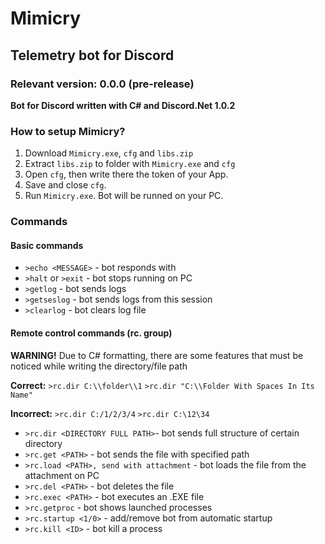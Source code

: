 # Mimicry
## Telemetry bot for Discord
### Relevant version: 0.0.0 (pre-release)
**Bot for Discord written with C# and Discord.Net 1.0.2**
### How to setup Mimicry?
1. Download `Mimicry.exe`, `cfg` and `libs.zip`
2. Extract `libs.zip` to folder with `Mimicry.exe` and `cfg`
3. Open `cfg`, then write there the token of your App.
4. Save and close `cfg`.
5. Run `Mimicry.exe`. Bot will be runned on your PC.
### Commands
#### Basic commands
- `>echo <MESSAGE>` - bot responds with <MESSAGE>
- `>halt` or `>exit` - bot stops running on PC
- `>getlog` - bot sends logs
- `>getseslog` - bot sends logs from this session
- `>clearlog` - bot clears log file
#### Remote control commands (rc. group)
   
**WARNING!** Due to C# formatting, there are some features that must be noticed while writing the directory/file path

**Correct:** `>rc.dir C:\\folder\\1` `>rc.dir "C:\\Folder With Spaces In Its Name"`

**Incorrect:** `>rc.dir C:/1/2/3/4` `>rc.dir C:\12\34`

- `>rc.dir <DIRECTORY FULL PATH>`- bot sends full structure of certain directory
- `>rc.get <PATH>` - bot sends the file with specified path
- `>rc.load <PATH>, send with attachment` - bot loads the file from the attachment on PC
- `>rc.del <PATH>` - bot deletes the file 
- `>rc.exec <PATH>` - bot executes an .EXE file
- `>rc.getproc` - bot shows launched processes
- `>rc.startup <1/0>` - add/remove bot from automatic startup
- `>rc.kill <ID>` - bot kill a process 
